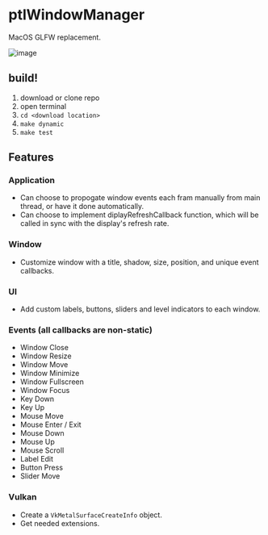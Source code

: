 # ptlWindowManager

MacOS GLFW replacement.

![image](https://user-images.githubusercontent.com/74995040/119889114-6e317f00-bef3-11eb-8d05-1e6eaee02869.png)

## build!

1. download or clone repo
2. open terminal
3. `cd <download location>`
4. `make dynamic`
5. `make test`


## Features
### Application
- Can choose to propogate window events each fram manually from main thread, or have it done automatically. 
- Can choose to implement diplayRefreshCallback function, which will be called in sync with the display's refresh rate.

### Window
- Customize window with a title, shadow, size, position, and unique event callbacks.

### UI
- Add custom labels, buttons, sliders and level indicators to each window.

### Events (all callbacks are non-static)
- Window Close
- Window Resize
- Window Move
- Window Minimize
- Window Fullscreen
- Window Focus
- Key Down
- Key Up
- Mouse Move
- Mouse Enter / Exit
- Mouse Down
- Mouse Up
- Mouse Scroll
- Label Edit
- Button Press
- Slider Move

### Vulkan
- Create a `VkMetalSurfaceCreateInfo` object.
- Get needed extensions.

